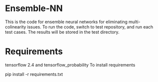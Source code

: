 # Ensemble-NN
This is the code for ensemble neural networks for eliminating multi-colinearity issues. 
To run the code, switch to test repository, and run each test cases. The results will be stored in the test directory.
# Requirements
tensorflow 2.4 and tensorflow_probability
To install requirements

pip install -r requirements.txt